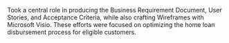 
Took a central role in producing the Business Requirement Document, User Stories, and Acceptance Criteria, while also crafting Wireframes with Microsoft Visio. These efforts were focused on optimizing the home loan disbursement process for eligible customers.


